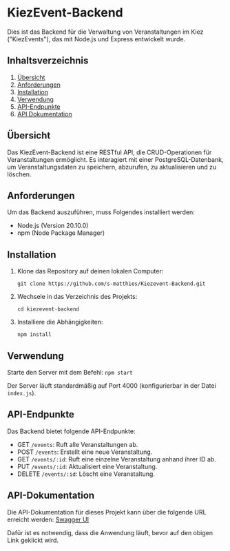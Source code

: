 # KiezEvent-Backend

Dies ist das Backend für die Verwaltung von Veranstaltungen im Kiez ("KiezEvents"), das mit Node.js und Express entwickelt wurde.

## Inhaltsverzeichnis

1. [Übersicht](#übersicht)
2. [Anforderungen](#anforderungen)
3. [Installation](#installation)
4. [Verwendung](#verwendung)
5. [API-Endpunkte](#api-endpunkte)
6. [API Dokumentation](#api-dokumentation)

## Übersicht

Das KiezEvent-Backend ist eine RESTful API, die CRUD-Operationen für Veranstaltungen ermöglicht. Es interagiert mit einer PostgreSQL-Datenbank, um Veranstaltungsdaten zu speichern, abzurufen, zu aktualisieren und zu löschen.

## Anforderungen

Um das Backend auszuführen, muss Folgendes installiert werden:

- Node.js (Version 20.10.0)
- npm (Node Package Manager)
  
## Installation

1. Klone das Repository auf deinen lokalen Computer:
   
    `git clone https://github.com/s-matthies/Kiezevent-Backend.git`

3. Wechsele in das Verzeichnis des Projekts:

    `cd kiezevent-backend`

4. Installiere die Abhängigkeiten:

    `npm install`

## Verwendung

Starte den Server mit dem Befehl:
`npm start`

Der Server läuft standardmäßig auf Port 4000 (konfigurierbar in der Datei `index.js`).

## API-Endpunkte

Das Backend bietet folgende API-Endpunkte:

- GET `/events`: Ruft alle Veranstaltungen ab.
- POST `/events`: Erstellt eine neue Veranstaltung.
- GET `/events/:id`: Ruft eine einzelne Veranstaltung anhand ihrer ID ab.
- PUT `/events/:id`: Aktualisiert eine Veranstaltung.
- DELETE `/events/:id`: Löscht eine Veranstaltung.

## API-Dokumentation

Die API-Dokumentation für dieses Projekt kann über die folgende URL erreicht werden:
[Swagger UI](https://kiezevent-backend.onrender.com/api-docs/)

Dafür ist es notwendig, dass die Anwendung läuft, bevor auf den obigen Link geklickt wird.


